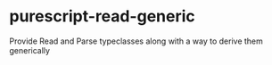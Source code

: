# purescript-read-generic
Provide Read and Parse typeclasses along with a way to derive them generically
